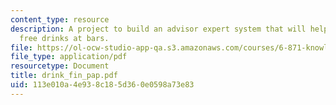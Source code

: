 ```yaml
---
content_type: resource
description: A project to build an advisor expert system that will help women get
  free drinks at bars.
file: https://ol-ocw-studio-app-qa.s3.amazonaws.com/courses/6-871-knowledge-based-applications-systems-spring-2005/113e010a4e938c185d360e0598a73e83_drink_fin_pap.pdf
file_type: application/pdf
resourcetype: Document
title: drink_fin_pap.pdf
uid: 113e010a-4e93-8c18-5d36-0e0598a73e83
---
```

